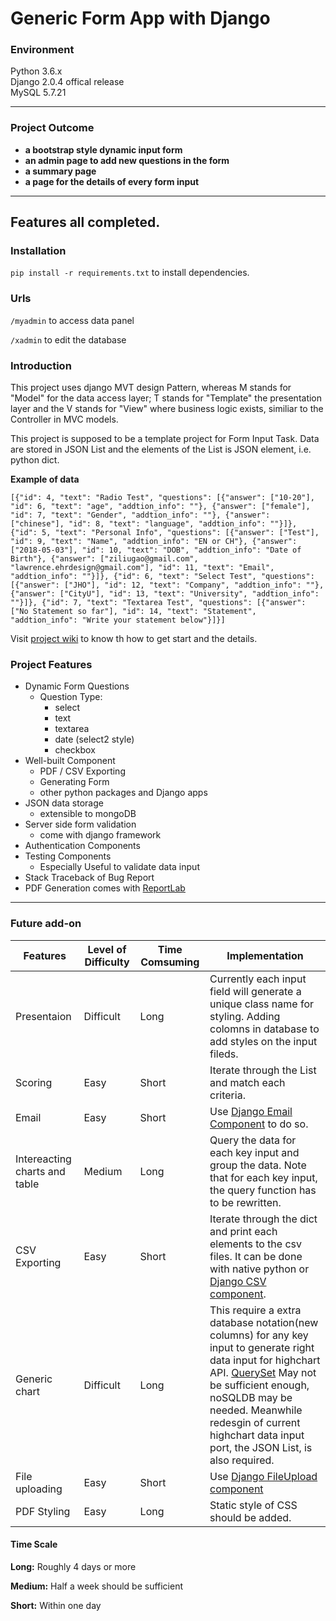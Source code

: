 # Generic Form App with Django

### Environment
Python 3.6.x  
Django 2.0.4 offical release  
MySQL 5.7.21  

----------------------
### Project Outcome
- **a bootstrap style dynamic input form**
- **an admin page to add new questions in the form**
- **a summary page**
- **a page for the details of every form input**

-----------------------
**Features all completed.**
-----------------------
### Installation

`pip install -r requirements.txt` to install dependencies.

### Urls
`/myadmin` to access data panel 

`/xadmin` to edit the database

### Introduction

This project uses django MVT design Pattern, whereas M stands for "Model" for the data access layer; T stands for "Template" the presentation layer and the 
V stands for "View" where business logic exists, similiar to the Controller in MVC models.

This project is supposed to be a template project for Form Input Task. Data are stored in JSON List and the elements of the List is JSON element, i.e. python dict.

**Example of data**

```
[{"id": 4, "text": "Radio Test", "questions": [{"answer": ["10-20"], "id": 6, "text": "age", "addtion_info": ""}, {"answer": ["female"], "id": 7, "text": "Gender", "addtion_info": ""}, {"answer": ["chinese"], "id": 8, "text": "language", "addtion_info": ""}]}, {"id": 5, "text": "Personal Info", "questions": [{"answer": ["Test"], "id": 9, "text": "Name", "addtion_info": "EN or CH"}, {"answer": ["2018-05-03"], "id": 10, "text": "DOB", "addtion_info": "Date of Birth"}, {"answer": ["ziliugao@gmail.com", "lawrence.ehrdesign@gmail.com"], "id": 11, "text": "Email", "addtion_info": ""}]}, {"id": 6, "text": "Select Test", "questions": [{"answer": ["JHO"], "id": 12, "text": "Company", "addtion_info": ""}, {"answer": ["CityU"], "id": 13, "text": "University", "addtion_info": ""}]}, {"id": 7, "text": "Textarea Test", "questions": [{"answer": ["No Statement so far"], "id": 14, "text": "Statement", "addtion_info": "Write your statement below"}]}]
```

Visit [project wiki](https://github.com/NewReStarter/Django_Form/wiki) to know th how to get start and the details.

### Project Features

- Dynamic Form Questions
    + Question Type:
        * select
        * text
        * textarea
        * date (select2 style)
        * checkbox
- Well-built Component
    + PDF / CSV Exporting
    + Generating Form
    + other python packages and Django apps
- JSON data storage
    + extensible to mongoDB
- Server side form validation
    + come with django framework
- Authentication Components
- Testing Components
    + Especially Useful to validate data input
- Stack Traceback of Bug Report
- PDF Generation comes with [ReportLab](https://www.reportlab.com/docs/reportlab-userguide.pdf)

-----------------------

### Future add-on

Features | Level of Difficulty | Time Comsuming | Implementation
-------- | ------------------- | -------------- | --------------
Presentaion | Difficult | Long | Currently each input field will generate a unique class name for styling. Adding colomns in database to add styles on the input fileds.
Scoring | Easy | Short | Iterate through the List and match each criteria.
Email | Easy | Short | Use [Django Email Component](https://docs.djangoproject.com/en/2.0/topics/email/) to do so.
Intereacting charts and table | Medium | Long | Query the data for each key input and group the data. Note that for each key input, the query function has to be rewritten.
CSV Exporting | Easy | Short | Iterate through the dict and print each elements to the csv files. It can be done with native python or [Django CSV component](https://docs.djangoproject.com/en/2.0/howto/outputting-csv/).
Generic chart | Difficult | Long | This require a extra database notation(new columns) for any key input to generate right data input for highchart API. [QuerySet](https://docs.djangoproject.com/zh-hans/2.0/ref/models/querysets/) May not be sufficient enough, noSQLDB may be needed. Meanwhile redesgin of current highchart data input port, the JSON List, is also required.
File uploading | Easy | Short | Use [Django FileUpload component](https://docs.djangoproject.com/en/2.0/topics/http/file-uploads/)
PDF Styling | Easy | Long | Static style of CSS should be added.

#### Time Scale
**Long:** Roughly 4 days or more 

**Medium:** Half a week should be sufficient 

**Short:** Within one day 




